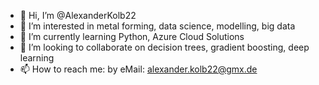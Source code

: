 - 👋 Hi, I’m @AlexanderKolb22
- 👀 I’m interested in metal forming, data science, modelling, big data
- 🌱 I’m currently learning Python, Azure Cloud Solutions
- 💞️ I’m looking to collaborate on decision trees, gradient boosting, deep learning
- 📫 How to reach me: by eMail: alexander.kolb22@gmx.de
